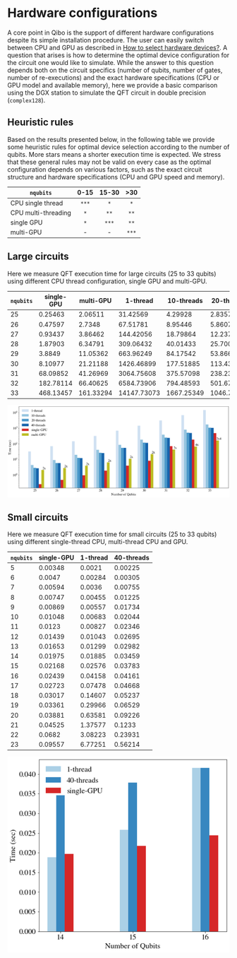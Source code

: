 # Hardware configurations

A core point in Qibo is the support of different hardware configurations
despite its simple installation procedure. The user can easily switch between
CPU and GPU as described in
[How to select hardware devices?](https://qibo.readthedocs.io/en/latest/advancedexamples.html#how-to-select-hardware-devices).
A question that arises is how to determine the optimal device configuration for
the circuit one would like to simulate.
While the answer to this question depends both on the circuit specifics
(number of qubits, number of gates, number of re-executions) and the
exact hardware specifications (CPU or GPU model and available memory), here
we provide a basic comparison using the DGX station to simulate the QFT circuit
in double precision (`complex128`).


## Heuristic rules

Based on the results presented below, in the following table we provide some
heuristic rules for optimal device selection according to the number of qubits.
More stars means a shorter execution time is expected.
We stress that these general rules may not be valid on every case as the optimal
configuration depends on various factors, such as the exact circuit structure
and hardware specifications (CPU and GPU speed and memory).

`nqubits` | 0-15 | 15-30 | >30
-- | :--: | :--: | :--:
CPU single thread | `***` | `*` | `*`
CPU multi-threading | `*` | `**` | `**`
single GPU | `*` | `***` | `**`
multi-GPU | - | - | `***`


## Large circuits

Here we measure QFT execution time for large circuits (25 to 33 qubits) using
different CPU thread configuration, single GPU and multi-GPU.

`nqubits` | single-GPU | multi-GPU | 1-thread | 10-threads | 20-threads | 40-threads
-- | -- | -- | -- | -- | -- | --
25 | 0.25463 | 2.06511 | 31.42569 | 4.29928 | 2.83574 | 2.68645
26 | 0.47597 | 2.7348 | 67.51781 | 8.95446 | 5.86079 | 5.60514
27 | 0.93437 | 3.86462 | 144.42056 | 18.79864 | 12.2377 | 11.78381
28 | 1.87903 | 6.34791 | 309.06432 | 40.01433 | 25.70007 | 24.84334
29 | 3.8849 | 11.05362 | 663.96249 | 84.17542 | 53.86609 | 52.47754
30 | 8.10977 | 21.21188 | 1426.46899 | 177.51885 | 113.43018 | 110.6095
31 | 68.09852 | 41.26969 | 3064.75608 | 375.57098 | 238.23101 | 232.35723
32 | 182.78114 | 66.40625 | 6584.73906 | 794.48593 | 501.6703 | 488.00321
33 | 468.13457 | 161.33294 | 14147.73073 | 1667.25349 | 1046.75898 | 1021.06619

![hardware-large](../images/qibo_configurations.png)


## Small circuits

Here we measure QFT execution time for small circuits (25 to 33 qubits) using
different single-thread CPU, multi-thread CPU and GPU.

`nqubits` | single-GPU | 1-thread | 40-threads
-- | -- | -- | --
5 | 0.00348 | 0.0021 | 0.00225
6 | 0.0047 | 0.00284 | 0.00305
7 | 0.00594 | 0.0036 | 0.00755
8 | 0.00747 | 0.00455 | 0.01225
9 | 0.00869 | 0.00557 | 0.01734
10 | 0.01048 | 0.00683 | 0.02044
11 | 0.0123 | 0.00827 | 0.02346
12 | 0.01439 | 0.01043 | 0.02695
13 | 0.01653 | 0.01299 | 0.02982
14 | 0.01975 | 0.01885 | 0.03459
15 | 0.02168 | 0.02576 | 0.03783
16 | 0.02439 | 0.04158 | 0.04161
17 | 0.02723 | 0.07478 | 0.04668
18 | 0.03017 | 0.14607 | 0.05237
19 | 0.03361 | 0.29966 | 0.06529
20 | 0.03881 | 0.63581 | 0.09226
21 | 0.04525 | 1.37577 | 0.1233
22 | 0.0682 | 3.08223 | 0.23931
23 | 0.09557 | 6.77251 | 0.56214

![hardware-small](../images/qibo_configurations_small.png)
